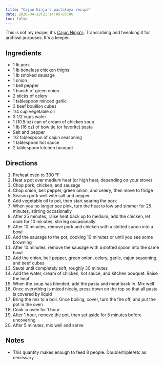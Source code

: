 ```yaml
---
title: "Cajun Ninja's pastalaya recipe"
date: 2020-04-28T21:14:09-05:00
toc: false
---
```


This is not my recipe, it's [Cajun Ninja's](https://www.youtube.com/watch?v=X5YR9pGxH0E). Transcribing and tweaking it for archival purposes. It's a keeper.

## Ingredients

- 1 lb pork
- 1 lb boneless chicken thighs
- 1 lb smoked sausage
- 1 onion
- 1 bell pepper
- 1 bunch of green onion
- 2 sticks of celery
- 1 tablespoon minced garlic
- 3 beef bouillon cubes
- 1/4 cup vegetable oil
- 3 1/2 cups water
- 1 (10.5 oz) can of cream of chicken soup
- 1 lb (16 oz) of bow tie (or favorite) pasta
- Salt and pepper
- 1/2 tablespoon of cajun seasoning
- 1 tablespoon hot sauce
- 2 tablespoon kitchen bouquet

## Directions

1. Preheat oven to 300 °F
1. Heat a pot over medium heat (or high heat, depending on your stove)
1. Chop pork, chicken, and sausage
1. Chop onion, bell pepper, green onion, and celery, then move to fridge
1. Season pork well with salt and pepper
1. Add vegetable oil to pot, then start searing the pork
1. When you no longer see pink, turn the heat to low and simmer for 25 minutes, stirring occasionally
1. After 25 minutes, raise heat back up to medium, add the chicken, let cook for 10 minutes, stirring occasionally
1. After 10 minutes, remove pork and chicken with a slotted spoon into a bowl
1. Add the sausage to the pot, cooking 10 minutes or until you see some browning
1. After 10 minutes, remove the sausage with a slotted spoon into the same bowl
1. Add the onion, bell pepper, green onion, celery, garlic, cajun seasoning, and beef cubes
1. Sauté until completely soft, roughly 30 minutes
1. Add the water, cream of chicken, hot sauce, and kitchen bouquet. Raise the heat
1. When the soup has blended, add the pasta and meat back in. Mix well
1. Once everything is mixed nicely, press down on the top so that all pasta is covered by liquid
1. Bring the mix to a boil. Once boiling, cover, turn the fire off, and put the pot in the oven
1. Cook in oven for 1 hour
1. After 1 hour, remove the pot, then set aside for 5 minutes before uncovering
1. After 5 minutes, mix well and serve

## Notes

- This quantity makes enough to feed 8 people. Double/triple/etc as necessary
